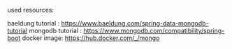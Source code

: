 used resources:

baeldung tutorial : https://www.baeldung.com/spring-data-mongodb-tutorial
mongodb tutorial : https://www.mongodb.com/compatibility/spring-boot
docker image: https://hub.docker.com/_/mongo
